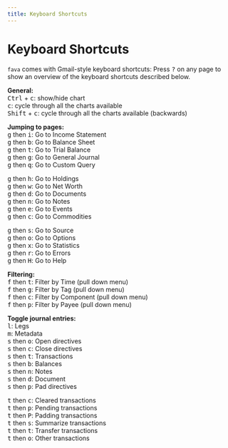 ```yaml
---
title: Keyboard Shortcuts
---
```


# Keyboard Shortcuts

`fava` comes with Gmail-style keyboard shortcuts: Press <kbd>?</kbd> on any page
to show an overview of the keyboard shortcuts described below.

<div>
    <div class="halfleft">
        <p>
            <strong>General:</strong><br>
            <kbd>Ctrl</kbd> + <kbd>c</kbd>: show/hide chart<br>
            <kbd>c</kbd>: cycle through all the charts available<br>
            <kbd>Shift</kbd> + <kbd>c</kbd>: cycle through all the charts available (backwards)
        </p>
        <p>
            <strong>Jumping to pages:</strong><br>
            <kbd>g</kbd> then <kbd>i</kbd>: Go to Income Statement<br>
            <kbd>g</kbd> then <kbd>b</kbd>: Go to Balance Sheet<br>
            <kbd>g</kbd> then <kbd>t</kbd>: Go to Trial Balance<br>
            <kbd>g</kbd> then <kbd>g</kbd>: Go to General Journal<br>
            <kbd>g</kbd> then <kbd>q</kbd>: Go to Custom Query
        </p>
        <p>
            <kbd>g</kbd> then <kbd>h</kbd>: Go to Holdings<br>
            <kbd>g</kbd> then <kbd>w</kbd>: Go to Net Worth<br>
            <kbd>g</kbd> then <kbd>d</kbd>: Go to Documents<br>
            <kbd>g</kbd> then <kbd>n</kbd>: Go to Notes<br>
            <kbd>g</kbd> then <kbd>e</kbd>: Go to Events<br>
            <kbd>g</kbd> then <kbd>c</kbd>: Go to Commodities
        </p>
        <p>
            <kbd>g</kbd> then <kbd>s</kbd>: Go to Source<br>
            <kbd>g</kbd> then <kbd>o</kbd>: Go to Options<br>
            <kbd>g</kbd> then <kbd>x</kbd>: Go to Statistics<br>
            <kbd>g</kbd> then <kbd>r</kbd>: Go to Errors<br>
            <kbd>g</kbd> then <kbd>H</kbd>: Go to Help
        </p>
    </div>
    <div class="halfleft">
        <p>
            <strong>Filtering:</strong><br>
            <kbd>f</kbd> then <kbd>t</kbd>: Filter by Time      (pull down menu)<br>
            <kbd>f</kbd> then <kbd>g</kbd>: Filter by Tag       (pull down menu)<br>
            <kbd>f</kbd> then <kbd>c</kbd>: Filter by Component (pull down menu)<br>
            <kbd>f</kbd> then <kbd>p</kbd>: Filter by Payee     (pull down menu)
        </p>
        <p>
            <strong>Toggle journal entries:</strong><br>
            <kbd>l</kbd>: Legs<br>
            <kbd>m</kbd>: Metadata<br>
            <kbd>s</kbd> then <kbd>o</kbd>: Open directives<br>
            <kbd>s</kbd> then <kbd>c</kbd>: Close directives<br>
            <kbd>s</kbd> then <kbd>t</kbd>: Transactions<br>
            <kbd>s</kbd> then <kbd>b</kbd>: Balances<br>
            <kbd>s</kbd> then <kbd>n</kbd>: Notes<br>
            <kbd>s</kbd> then <kbd>d</kbd>: Document<br>
            <kbd>s</kbd> then <kbd>p</kbd>: Pad directives<br>
        </p>
        <p>
            <kbd>t</kbd> then <kbd>c</kbd>: Cleared transactions<br>
            <kbd>t</kbd> then <kbd>p</kbd>: Pending transactions<br>
            <kbd>t</kbd> then <kbd>P</kbd>: Padding transactions<br>
            <kbd>t</kbd> then <kbd>s</kbd>: Summarize transactions<br>
            <kbd>t</kbd> then <kbd>t</kbd>: Transfer transactions<br>
            <kbd>t</kbd> then <kbd>o</kbd>: Other transactions<br>
        </p>
    </div>
</div>
